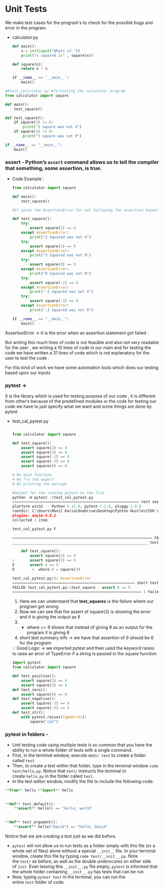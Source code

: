 # Unit Tests
We make test cases for the program's to check for the possible bugs and error in the program.

- calculator.py
    
    ```python
    def main():
        x = int(input("Whats x? "))
        print("x squared is" , square(x))
    
    def square(n):
        return n * n
    
    if __name__ == '__main__':
        main()
    ```
    

```python
##test_calculator.py #fortesting the calculator program 
from calculator import square

def main():
    test_square()

def test_square():
    if square(2) != 4:
        print("2 square was not 4")
    if square(3) != 9:
        print("3 square was not 9")

if __name__ == "__main__":
    main()
```

### assert - Python’s `assert` command allows us to tell the compiler that something, some assertion, is true.

- Code Example :
    
    ```python
    from calculator import square
    
    def main():
        test_square()
    
    #It gives the AssertionError for not following the assertion keyword
    
    def test_square():
        try:
            assert square(2) == 4
        except AssertionError:
            print("2 Squared was not 4")
        try: 
            assert square(3) == 9
        except AssertionError:
            print("3 Squared was not 9")
        try: 
            assert square(0) == 0
        except AssertionError:
            print("0 Squared was not 0")
        try: 
            assert square(-2) == 4
        except AssertionError:
            print("-2 Squared was not 4")
        try: 
            assert square(-3) == 9
        except AssertionError:
            print("-3 Squared was not 9")
    
    if __name__ == "__main__":
        main()
    ```
    

AssertionError → It is the error when an assertion statement got failed .

But writing this much lines of code is not feasible and also not very readable for the user , we writing a 10 lines of code in our main and for testing the code we have written a 31 lines of code which is not explanatory for the user to test the code .  

For this kind of work we have some automation tools which does our testing based upon our inputs

### **pytest →**

It is the library which is used for testing purpose of our code , it is different from other’s because of the  predefined modules or the code for testing our code we have to just specify what we want and some things are done by pytest 

- test_cal_pytest.py
    
    ```python
    
    from calculator import square
    
    def test_square():
        assert square(2) == 4
        assert square(3) == 9
        assert square(-2) == 4
        assert square(-3) == 9
        assert square(0) == 0
    
    # No main function
    # No Try and expect 
    # No printing the message
    
    #Output for the running pytest on the file 
    python -m pytest .\test_cal_pytest.py
    ========================================================== test session starts ===========================================================
    platform win32 -- Python 3.11.0, pytest-7.2.0, pluggy-1.0.0
    rootdir: C:\Users\Monil Karia\OneDrive\Desktop\Pyhton Hustle\CS50's Python\Day9_UnitTests
    plugins: anyio-3.6.2
    collected 1 item                                                                                                                          
    
    test_cal_pytest.py F                                                                                                                [100%]
    
    ================================================================ FAILURES ================================================================
    ______________________________________________________________ test_square _______________________________________________________________
    
        def test_square():
            assert square(2) == 4
    >       assert square(3) == 9
    E       assert 6 == 9
    E        +  where 6 = square(3)
    
    test_cal_pytest.py:5: AssertionError
    ======================================================== short test summary info =========================================================
    FAILED test_cal_pytest.py::test_square - assert 6 == 9
    =========================================================== 1 failed in 0.16s ============================================================
    ```
    
    1. Here we can understand that **test_squares** is the failure where our program got wrong 
    2. Now we can see that the assert of square(3) is showing the error and it is giving the output as 6
    3. +   where == 9 shows that instead of giving 9 as an output for the program it is giving 6 
    4. short test summary info → we have that assertion of 9 should be 6 for the program 
    
    <aside>
    💡 Good Logic →
    we imported pytest and then used the keyword raises to raise an error of TypeError if a string is passed in the square function
    
    ```python
    import pytest
    from calculator import square
    
    def test_positive():
        assert square(2) == 4
        assert square(3) == 9
    def test_zero():
        assert square(0) == 0
    def test_negetive():
        assert square(-3) == 9
        assert square(-2) == 4
    def test_str():
        with pytest.raises(TypeError):
            square("cat")
    ```
    
    </aside>
    

### pytest in folders -

- Unit testing code using multiple tests is so common that you have the ability to run a whole folder of tests with a single command.
- First, in the terminal window, execute `mkdir test` to create a folder called `test`.
- Then, to create a test within that folder, type in the terminal window `code test/hello.py`. Notice that `test/` instructs the terminal to create `hello.py` in the folder called `test`.
- In the text editor window, modify the file to include the following code:

```python
**from** hello **import** hello
  
  
**def** test_default():
    **assert** hello() == "hello, world"
  
  
**def** test_argument():
    **assert** hello("David") == "hello, David"
```

Notice that we are creating a test just as we did before.

- `pytest` will not allow us to run tests as a folder simply with this file (or a whole set of files) alone without a special `__init__` file. In your terminal window, create this file by typing `code test/__init__.py`. Note the `test/` as before, as well as the double underscores on either side of `init`. Even leaving this `__init__.py` file empty, `pytest` is informed that the whole folder containing `__init__.py` has tests that can be run.
- Now, typing `pytest test` in the terminal, you can run the entire `test` folder of code.
